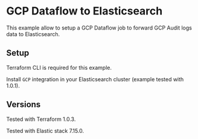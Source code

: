 # GCP Dataflow to Elasticsearch

This example allow to setup a GCP Dataflow job to forward GCP Audit logs data to Elasticsearch.

## Setup

Terraform CLI is required for this example.

Install `GCP` integration in your Elasticsearch cluster (example tested with 1.0.1).  

## Versions

Tested with Terraform 1.0.3.

Tested with Elastic stack 7.15.0.


